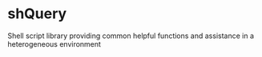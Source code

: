 shQuery
=======

Shell script library providing common helpful functions and assistance in a heterogeneous environment